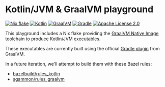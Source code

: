 # Kotlin/JVM & GraalVM playground

[![Nix flake](https://img.shields.io/badge/Built_with-macOS%2014.5-43329C.svg?style=flat&logo=nixos&logoColor=white&label=Flake%20used%20on&labelColor=5277C3&suffix=macOS%2014.5)](https://nix.dev/concepts/flakes)
[![Kotlin](https://img.shields.io/badge/Kotlin-2.0.0-blue.svg?logo=kotlin&style=flat&labelColor=30373d)](https://kotlinlang.org)
[![GraalVM](https://img.shields.io/badge/GraalVM%20CE-21.0.1-blue.svg?style=flat&labelColor=30373d)](https://www.graalvm.org/jdk21/docs/)
[![Gradle](https://img.shields.io/badge/Gradle-8.8-blue.svg?style=flat&labelColor=30373d)](https://docs.gradle.org/8.8/release-notes.html)
[![Apache License 2.0](https://img.shields.io/badge/License-MIT-blue.svg?style=flat&labelColor=30373d)](https://github.com/franckrasolo/kotlin-graalvm-playground/blob/trunk/LICENSE)

This playground includes a Nix flake providing the
[GraalVM Native Image](https://www.graalvm.org/jdk21/reference-manual/native-image/)
toolchain to produce Kotlin/JVM executables.

These executables are currently built using the official
[Gradle plugin](https://graalvm.github.io/native-build-tools/latest/gradle-plugin.html)
from GraalVM.

In a future iteration, we'll attempt to build them with these Bazel rules:
- [bazelbuild/rules_kotlin](https://github.com/bazelbuild/rules_kotlin)
- [sgammon/rules_graalvm](https://github.com/sgammon/rules_graalvm)
